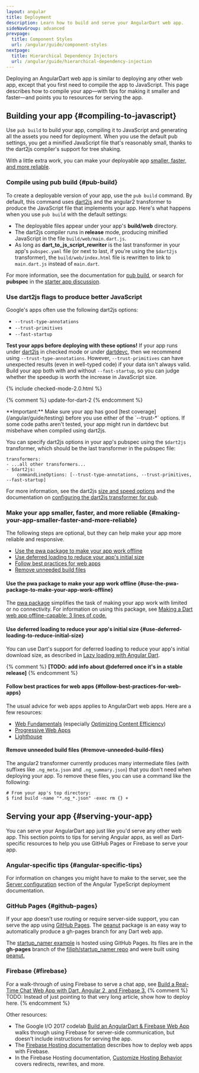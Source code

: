 ```yaml
---
layout: angular
title: Deployment
description: Learn how to build and serve your AngularDart web app.
sideNavGroup: advanced
prevpage:
  title: Component Styles
  url: /angular/guide/component-styles
nextpage:
  title: Hierarchical Dependency Injectors
  url: /angular/guide/hierarchical-dependency-injection
---
```

Deploying an AngularDart web app is similar to deploying any other web app,
except that you first need to compile the app to JavaScript.
This page describes how to compile your app—with
tips for making it smaller and faster—and
points you to resources for serving the app.


## Building your app {#compiling-to-javascript}

Use `pub build` to build your app,
compiling it to JavaScript and generating all the assets
you need for deployment.
When you use the default pub settings,
you get a minified JavaScript file that's reasonably small,
thanks to the dart2js compiler's support for tree shaking.

With a little extra work, you can make your deployable app
[smaller, faster, and more reliable](#making-your-app-smaller-faster-and-more-reliable).


### Compile using pub build {#pub-build}

To create a deployable version of your app, use the `pub build` command.
By default, this command uses
[dart2js](/tools/dart2js) and the angular2 transformer to
produce the JavaScript file that implements your app.
Here's what happens when you use `pub build` with the default settings:

* The deployable files appear under your app's **build/web** directory.
* The dart2js compiler runs in **release** mode,
  producing minified JavaScript in the file `build/web/main.dart.js`.
* As long as **dart_to_js_script_rewriter** is
  the last transformer in your app's `pubspec.yaml` file
  (or next to last, if you're using the `$dart2js` transformer),
  the `build/web/index.html` file is rewritten to link to `main.dart.js`
  instead of `main.dart`.

For more information, see the documentation for
[pub build](/tools/pub/pub-build), or search for **pubspec** in the
[starter app discussion](/angular/tutorial/toh-pt0).


### Use dart2js flags to produce better JavaScript

Google's apps often use the following dart2js options:

* `--trust-type-annotations`
* `--trust-primitives`
* `--fast-startup`

**Test your apps before deploying with these options!**
If your app runs under [dart2js](/tools/dart2js) in checked mode
or under [dartdevc](/tools/dartdevc),
then we recommend using `--trust-type-annotations`.
However, `--trust-primitives` can have unexpected results
(even in well-typed code) if your data isn't always valid.
Build your app both with and without `--fast-startup`,
so you can judge whether the speedup is worth the increase in JavaScript size.

{% include checked-mode-2.0.html %}

{% comment %}
update-for-dart-2
{% endcomment %}

<aside class="alert alert-warning" markdown="1">
**Important:**
Make sure your app has good [test coverage](/angular/guide/testing)
before you use either of the `--trust-*` options.
If some code paths aren't tested,
your app might run in dartdevc but
misbehave when compiled using dart2js.
</aside>

You can specify dart2js options in your app's pubspec
using the `$dart2js` transformer,
which should be the last transformer in the pubspec file:

```
transformers:
- ...all other transformers...
- $dart2js:
    commandLineOptions: [--trust-type-annotations, --trust-primitives, --fast-startup]
```

For more information, see the dart2js
[size and speed options](/tools/dart2js#size-and-speed-options) and
the documentation on
[configuring the dart2js transformer for pub](/tools/pub/dart2js-transformer).


### Make your app smaller, faster, and more reliable {#making-your-app-smaller-faster-and-more-reliable}

The following steps are optional,
but they can help make your app more reliable and responsive.

* [Use the pwa package to make your app work offline](#use-the-pwa-package-to-make-your-app-work-offline)
* [Use deferred loading to reduce your app's initial size](#use-deferred-loading-to-reduce-initial-size)
* [Follow best practices for web apps](#follow-best-practices-for-web-apps)
* [Remove unneeded build files](#remove-unneeded-build-files)


#### Use the pwa package to make your app work offline {#use-the-pwa-package-to-make-your-app-work-offline}

The [pwa package](https://pub.dartlang.org/packages/pwa) simplifies the task of
making your app work with limited or no connectivity.
For information on using this package, see
[Making a Dart web app offline-capable: 3 lines of code.](https://medium.com/dartlang/making-a-dart-web-app-offline-capable-3-lines-of-code-e980010a7815)


#### Use deferred loading to reduce your app's initial size {#use-deferred-loading-to-reduce-initial-size}

You can use Dart's support for deferred loading to
reduce your app's initial download size, as described in
[Lazy loading with Angular Dart](https://medium.com/@matanlurey/lazy-loading-with-angular-dart-14f58004f988).

{% comment %}
**[TODO: add info about @deferred once it's in a stable release]**
{% endcomment %}


#### Follow best practices for web apps {#follow-best-practices-for-web-apps}

The usual advice for web apps applies to AngularDart web apps.
Here are a few resources:

* [Web Fundamentals](https://developers.google.com/web/fundamentals/) (especially [Optimizing Content Efficiency](https://developers.google.com/web/fundamentals/performance/optimizing-content-efficiency/))
* [Progressive Web Apps](https://developers.google.com/web/progressive-web-apps/)
* [Lighthouse](https://developers.google.com/web/tools/lighthouse/)


#### Remove unneeded build files {#remove-unneeded-build-files}

The angular2 transformer currently produces many intermediate
files (with suffixes like `.ng_meta.json` and `.ng_summary.json`)
that you don't need when deploying your app.
To remove these files, you can use a command like the following:

```shell
# From your app's top directory:
$ find build -name "*.ng_*.json" -exec rm {} +
```


## Serving your app {#serving-your-app}

You can serve your AngularDart app just like you'd serve any other web app.
This section points to tips for serving Angular apps,
as well as Dart-specific resources to help you use GitHub Pages or Firebase
to serve your app.


### Angular-specific tips {#angular-specific-tips}

For information on changes you might have to make to the server, see the
[Server configuration](https://angular.io/guide/deployment#server-configuration)
section of the Angular TypeScript deployment documentation.


### GitHub Pages {#github-pages}

If your app doesn't use routing or require server-side support,
you can serve the app using [GitHub Pages](https://pages.github.com/).
The [peanut](https://pub.dartlang.org/packages/peanut) package is
an easy way to automatically produce a gh-pages branch for any Dart web app.

The [startup_namer example](https://filiph.github.io/startup_namer/)
is hosted using GitHub Pages.
Its files are in the **gh-pages** branch of the
[filiph/startup_namer repo](https://github.com/filiph/startup_namer)
and were built using [peanut.](https://pub.dartlang.org/packages/peanut)


### Firebase {#firebase}

For a walk-through of using Firebase to serve a chat app, see
[Build a Real-Time Chat Web App with Dart, Angular 2, and Firebase 3.](http://dart.academy/build-a-real-time-chat-web-app-with-dart-angular-2-and-firebase-3/)
{% comment %}
TODO: Instead of just pointing to that very long article,
show how to deploy here.
{% endcomment %}

Other resources:

* The Google I/O 2017 codelab
  [Build an AngularDart & Firebase Web App](https://codelabs.developers.google.com/codelabs/angulardart-firebase-web-app/)
  walks through using Firebase for server-side communication,
  but doesn't include instructions for serving the app.
* The [Firebase Hosting documentation](https://firebase.google.com/docs/hosting/)
  describes how to deploy web apps with Firebase.
* In the Firebase Hosting documentation,
  [Customize Hosting Behavior](https://firebase.google.com/docs/hosting/url-redirects-rewrites)
  covers redirects, rewrites, and more.
